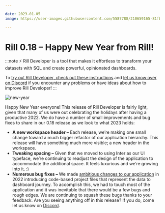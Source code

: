 ```yaml
---

date: 2023-01-05
image: https://user-images.githubusercontent.com/5587788/210659165-81fb6fd5-da74-478a-922a-9e4dd408e935.png

---
```


# Rill 0.18 – Happy New Year from Rill!

:::note
⚡ Rill Developer is a tool that makes it effortless to transform your datasets with SQL and create powerful, opinionated dashboards.

To [try out Rill Developer, check out these instructions](/get-started/install) and [let us know over on Discord](https://discord.gg/2ubRfjC7Rh) if you encounter any problems or have ideas about how to improve Rill Developer!
:::

![new-year](https://user-images.githubusercontent.com/5587788/210659165-81fb6fd5-da74-478a-922a-9e4dd408e935.png)

Happy New Year everyone! This release of Rill Developer is fairly light, given that many of us were out celebrating the holidays after having a productive 2022. We do have a number of small improvements and bug fixes to share in our 0.18 release as we look to what 2023 holds:

- **A new workspace header –** Each release, we’re making one small change toward a much bigger refactor of our application hierarchy. This release will have something much more visible; a new header in the workspace.
- **Tweaking spacing –** Given that we moved to using Inter as our UI typeface, we’re continuing to readjust the design of the application to accommodate the additional space. It feels luxurious and we’re growing into it. :)
- **Numerous bug fixes –** We made [ambitious changes to our application](https://docs.rilldata.com/notes/0.16) in 2022 introducing code-based project files that represent the data to dashboard journey. To accomplish this, we had to touch most of the application and it was inevitable that there would be a few bugs and rough edges. We are continuing to squash these bugs thanks to your feedback. Are you seeing anything off in this release? If you do, come let us know on [Discord](https://discord.gg/2ubRfjC7Rh).
